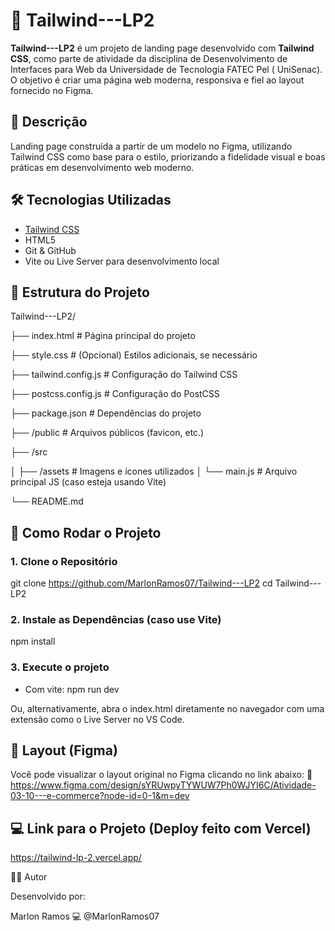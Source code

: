 # 🚀 Tailwind---LP2

**Tailwind---LP2** é um projeto de landing page desenvolvido com **Tailwind CSS**, como parte de atividade da disciplina de Desenvolvimento de Interfaces para Web da Universidade de Tecnologia FATEC Pel ( UniSenac). O objetivo é criar uma página web moderna, responsiva e fiel ao layout fornecido no Figma.



## 📌 Descrição

Landing page construída a partir de um modelo no Figma, utilizando Tailwind CSS como base para o estilo, priorizando a fidelidade visual e boas práticas em desenvolvimento web moderno.



## 🛠️ Tecnologias Utilizadas

- [Tailwind CSS](https://tailwindcss.com/)
- HTML5
- Git & GitHub
- Vite ou Live Server para desenvolvimento local



## 📁 Estrutura do Projeto

Tailwind---LP2/

├── index.html # Página principal do projeto

├── style.css # (Opcional) Estilos adicionais, se necessário

├── tailwind.config.js # Configuração do Tailwind CSS

├── postcss.config.js # Configuração do PostCSS

├── package.json # Dependências do projeto

├── /public # Arquivos públicos (favicon, etc.)

├── /src


│ ├── /assets # Imagens e ícones utilizados
│ └── main.js # Arquivo principal JS (caso esteja usando Vite)


└── README.md

## 🔧 Como Rodar o Projeto

### 1. Clone o Repositório

git clone https://github.com/MarlonRamos07/Tailwind---LP2
cd Tailwind---LP2

### 2. Instale as Dependências (caso use Vite)

npm install

### 3. Execute o projeto
  - Com vite: npm run dev

Ou, alternativamente, abra o index.html diretamente no navegador com uma extensão como o Live Server no VS Code.

## 🎨 Layout (Figma)

Você pode visualizar o layout original no Figma clicando no link abaixo:
📎 https://www.figma.com/design/sYRUwpyTYWUW7Ph0WJYI6C/Atividade-03-10---e-commerce?node-id=0-1&m=dev

## 💻 Link para o Projeto (Deploy feito com Vercel)

https://tailwind-lp-2.vercel.app/



👨‍🎓 Autor

Desenvolvido por:

Marlon Ramos
💻 @MarlonRamos07







